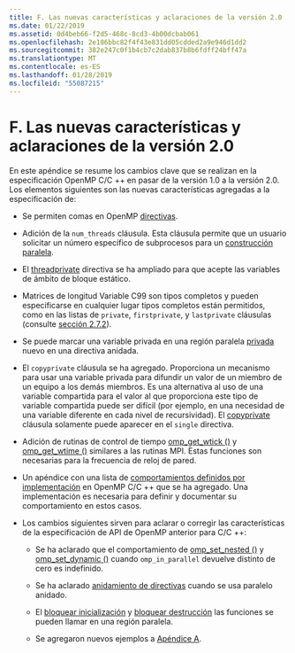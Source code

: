 ```yaml
---
title: F. Las nuevas características y aclaraciones de la versión 2.0
ms.date: 01/22/2019
ms.assetid: 0d4beb66-f2d5-468c-8cd3-4b00dcbab061
ms.openlocfilehash: 2e186bbc82f4f43e831dd05cdded2a9e946d1dd2
ms.sourcegitcommit: 382e247c0f1b4cb7c2dab837b8b6fdff24bff47a
ms.translationtype: MT
ms.contentlocale: es-ES
ms.lasthandoff: 01/28/2019
ms.locfileid: "55087215"
---
```

# <a name="f-new-features-and-clarifications-in-version-20"></a>F. Las nuevas características y aclaraciones de la versión 2.0

En este apéndice se resume los cambios clave que se realizan en la especificación OpenMP C/C ++ en pasar de la versión 1.0 a la versión 2.0. Los elementos siguientes son las nuevas características agregadas a la especificación de:

- Se permiten comas en OpenMP [directivas](2-directives.md#21-directive-format).

- Adición de la `num_threads` cláusula. Esta cláusula permite que un usuario solicitar un número específico de subprocesos para un [construcción paralela](2-directives.md#23-parallel-construct).

- El [threadprivate](2-directives.md#271-threadprivate-directive) directiva se ha ampliado para que acepte las variables de ámbito de bloque estático.

- Matrices de longitud Variable C99 son tipos completos y pueden especificarse en cualquier lugar tipos completos están permitidos, como en las listas de `private`, `firstprivate`, y `lastprivate` cláusulas (consulte [sección 2.7.2](2-directives.md#272-data-sharing-attribute-clauses)).

- Se puede marcar una variable privada en una región paralela [privada](2-directives.md#2721-private) nuevo en una directiva anidada.

- El `copyprivate` cláusula se ha agregado. Proporciona un mecanismo para usar una variable privada para difundir un valor de un miembro de un equipo a los demás miembros. Es una alternativa al uso de una variable compartida para el valor al que proporciona este tipo de variable compartida puede ser difícil (por ejemplo, en una necesidad de una variable diferente en cada nivel de recursividad). El [copyprivate](2-directives.md#2728-copyprivate) cláusula solamente puede aparecer en el `single` directiva.

- Adición de rutinas de control de tiempo [omp_get_wtick ()](3-run-time-library-functions.md#332-omp_get_wtick-function) y [omp_get_wtime ()](3-run-time-library-functions.md#331-omp_get_wtime-function) similares a las rutinas MPI. Estas funciones son necesarias para la frecuencia de reloj de pared.

- Un apéndice con una lista de [comportamientos definidos por implementación](e-implementation-defined-behaviors-in-openmp-c-cpp.md) en OpenMP C/C ++ que se ha agregado. Una implementación es necesaria para definir y documentar su comportamiento en estos casos.

- Los cambios siguientes sirven para aclarar o corregir las características de la especificación de API de OpenMP anterior para C/C ++:

  - Se ha aclarado que el comportamiento de [omp_set_nested ()](3-run-time-library-functions.md#319-omp_set_nested-function) y [omp_set_dynamic ()](3-run-time-library-functions.md#317-omp_set_dynamic-function) cuando `omp_in_parallel` devuelve distinto de cero es indefinido.

  - Se ha aclarado [anidamiento de directivas](2-directives.md#29-directive-nesting) cuando se usa paralelo anidado.

  - El [bloquear inicialización](3-run-time-library-functions.md#321-omp_init_lock-and-omp_init_nest_lock-functions) y [bloquear destrucción](3-run-time-library-functions.md#322-omp_destroy_lock-and-omp_destroy_nest_lock-functions) las funciones se pueden llamar en una región paralela.

  - Se agregaron nuevos ejemplos a [Apéndice A](a-examples.md).